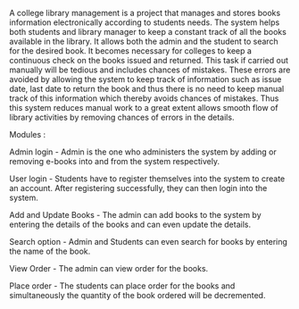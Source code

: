 A college library management is a project that manages and stores books information electronically according to students needs. The system helps both students and library manager to keep a constant track of all the books available in the library. It allows both the admin and the student to search for the desired book. It becomes necessary for colleges to keep a continuous check on the books issued and returned. This task if carried out manually will be tedious and includes chances of mistakes. These errors are avoided by allowing the system to keep track of information such as issue date, last date to return the book and thus there is no need to keep manual track of this information which thereby avoids chances of mistakes.
Thus this system reduces manual work to a great extent allows smooth flow of library activities by removing chances of errors in the details.

Modules :

Admin login - Admin is the one who administers the system by adding or removing e-books into and from the system respectively.

User login - Students have to register themselves into the system to create an account. After registering successfully, they can then login into the system.

Add and Update Books - The admin can add books to the system by entering the details of the books and can even update the details.

Search option - Admin and Students can even search for books by entering the name of the book.

View Order - The admin can view order for the books.

Place order - The students can place order for the books and simultaneously the quantity of the book ordered will be decremented.
